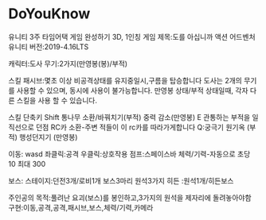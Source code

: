 # DoYouKnow
유니티 3주 타임어택 게임 완성하기
3D, 1인칭
게임 제목:도를 아십니까
액션 어드벤처
유니티 버전:2019-4.16LTS


캐릭터:도사
무기:2가지(만영봉(봉)/부적)

스킬
패시브:몇초 이상 비공격상태를 유지중일시,구름을 탑승합니다
도사는 2개의 무기를 사용할 수 있으며, 동시에 사용이 불가능합니다.
만영봉 상태/부적 상태일때, 각자 다른 스킬을 사용 할 수 있습니다.

스킬 단축키
Shift
통나무 소환/바꿔치기(부적)
중력 감소(만영봉)
E
관통하는 부적을 일직선으로 던점
RC카 소환-주변 적들이 이 rc카를 따라가게합니다
Q:궁극기
원기옥 (부적)
행성던지기 (만영봉)

이동: wasd
좌클릭:공격
우클릭:상호작용
점프:스페이스바
체력/기력-자동으로 초당 10 최대 300

보스:
스테이지:던전3개/로비1개
보스3마리
원석3가지
히든 :원석1개/히든보스

주인공의 목적:풀려난 요괴(보스)를 봉인하고,3가지의 원석을 제자리에 돌려놓아야함
 구현:이동,공격,공격,패시브,보스,체력/기력,카메라
